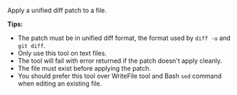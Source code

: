 Apply a unified diff patch to a file.

**Tips:**
- The patch must be in unified diff format, the format used by `diff -u` and `git diff`.
- Only use this tool on text files.
- The tool will fail with error returned if the patch doesn't apply cleanly.
- The file must exist before applying the patch.
- You should prefer this tool over WriteFile tool and Bash `sed` command when editing an existing file.
